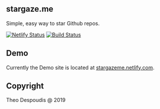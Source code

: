 stargaze.me
---
Simple, easy way to star Github repos.

[![Netlify Status](https://api.netlify.com/api/v1/badges/63864202-ac5e-47d7-a148-19533a53f26e/deploy-status)](https://app.netlify.com/sites/stargazeme/deploys)
[![Build Status](https://travis-ci.org/theodesp/stargaze.me.svg?branch=master)](https://travis-ci.org/theodesp/stargaze.me)

## Demo
Currently the Demo site is located at [stargazeme.netlify.com](https://stargazeme.netlify.com/).

## Copyright

Theo Despoudis @ 2019
